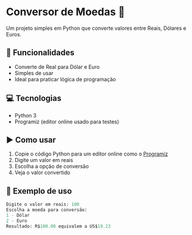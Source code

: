# Conversor de Moedas 💱

Um projeto simples em Python que converte valores entre Reais, Dólares e Euros.

## 🔧 Funcionalidades
- Converte de Real para Dólar e Euro
- Simples de usar
- Ideal para praticar lógica de programação

## 💻 Tecnologias
- Python 3
- Programiz (editor online usado para testes)

## ▶️ Como usar
1. Copie o código Python para um editor online como o [Programiz](https://www.programiz.com/python-programming/online-compiler)
2. Digite um valor em reais
3. Escolha a opção de conversão
4. Veja o valor convertido

## 📌 Exemplo de uso

```python
Digite o valor em reais: 100
Escolha a moeda para conversão:
1 - Dólar
2 - Euro
Resultado: R$100.00 equivalem a US$19.23
